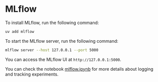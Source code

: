 # MLflow

To install MLflow, run the following command:

```bash
uv add mlflow
```

To start the MLflow server, run the following command:

```bash
mlflow server --host 127.0.0.1 --port 5000
```

You can access the MLflow UI at `http://127.0.0.1:5000`.

You can check the notebook [mlflow.ipynb](mlflow.ipynb) for more details about logging and tracking experiments.
